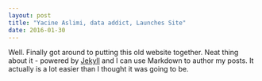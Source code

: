 ```yaml
---
layout: post
title: "Yacine Aslimi, data addict, Launches Site"
date: 2016-01-30
---
```


Well. Finally got around to putting this old website together. Neat thing about it - powered by [Jekyll](http://jekyllrb.com) and I can use Markdown to author my posts. It actually is a lot easier than I thought it was going to be.
